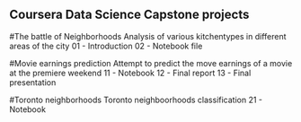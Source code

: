## Coursera Data Science Capstone projects

#The battle of Neighborhoods
Analysis of various kitchentypes in different areas of the city
01 - Introduction
02 - Notebook file

#Movie earnings prediction
Attempt to predict the move earnings of a movie at the premiere weekend
11 - Notebook
12 - Final report
13 - Final presentation

#Toronto neighborhoods
Toronto neighboorhoods classification
21 - Notebook
